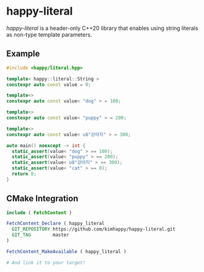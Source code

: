 # happy-literal
*happy-literal* is a header-only C++20 library that enables using string literals as non-type template parameters.

## Example
```cpp
#include <happy/literal.hpp>

template< happy::literal::String >
constexpr auto const value = 0;

template<>
constexpr auto const value< "dog" > = 100;

template<>
constexpr auto const value< "puppy" > = 200;

template<>
constexpr auto const value< u8"강아지" > = 300;

auto main() noexcept -> int {
  static_assert(value< "dog" > == 100);
  static_assert(value< "puppy" > == 200);
  static_assert(value< u8"강아지" > == 300);
  static_assert(value< "cat" > == 0);
  return 0;
}
```

## CMake Integration
```cmake
include ( FetchContent )

FetchContent_Declare ( happy_literal
  GIT_REPOSITORY https://github.com/kimhappy/happy-literal.git
  GIT_TAG        master
)

FetchContent_MakeAvailable ( happy_literal )

# And link it to your target!
```
